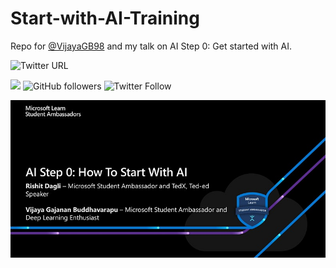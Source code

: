 # Start-with-AI-Training

Repo for [@VijayaGB98](https://github.com/VijayaGB98) and my talk on AI Step 0: Get started with AI.

![Twitter URL](https://img.shields.io/twitter/url?style=social&url=https%3A%2F%2Fgithub.com%2FRishit-dagli%2FTFUG-Mysuru-2020)

[![](https://img.shields.io/badge/Rishit-Dagli-brightgreen.svg?colorB=00ff00)](https://www.rishit.tech)
![GitHub followers](https://img.shields.io/github/followers/Rishit-dagli?style=social)
![Twitter Follow](https://img.shields.io/twitter/follow/rishit_dagli?style=social)

![](images/start-with-ai.jpg)